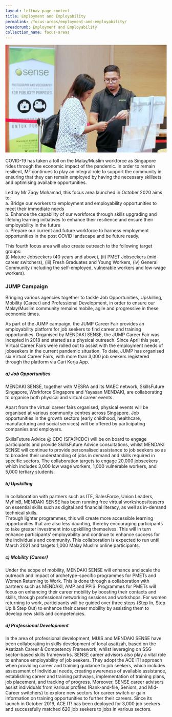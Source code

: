 ```yaml
---
layout: leftnav-page-content
title: Employment and Employability
permalink: /focus-areas/employment-and-employability/
breadcrumb: Employment and Employability
collection_name: focus-areas
---
```


![Employment and Employability](/images/focus-area-employment.jpg)

COVID-19 has taken a toll on the Malay/Muslim workforce as Singapore rides through the economic impact of the pandemic. In order to remain resilient, M³ continues to play an integral role to support the community in ensuring that they can remain employed by having the necessary skillsets and optimising available opportunities.

Led by Mr Zaqy Mohamad, this focus area launched in October 2020 aims to: <br>
a. Bridge our workers to employment and employability opportunities to meet their immediate needs <br>
b. Enhance the capability of our workforce through skills upgrading and lifelong learning initiatives to enhance their resilience and ensure their employability in the future <br>
c. Prepare our current and future workforce to harness employment opportunities in the post COVID landscape and be future ready. <br>

This fourth focus area will also create outreach to the following target groups:  
(i) Mature Jobseekers (40 years and above), (ii) PMET Jobseekers (mid-career switchers), (iii) Fresh Graduates and Young Workers, (iv) General Community (including the self-employed, vulnerable workers and low-wage workers). 

### **JUMP Campaign**
Bringing various agencies together to tackle Job Opportunities, Upskilling, Mobility (Career) and Professional Development, in order to ensure our Malay/Muslim community remains mobile, agile and progressive in these economic times.

As part of the JUMP campaign, the JUMP Career Fair provides an employability platform for job seekers to find career and training opportunities. Organised by MENDAKI SENSE, the JUMP Career Fair was incepted in 2018 and started as a physical outreach. Since April this year, Virtual Career Fairs were rolled out to assist with the employment needs of jobseekers in the current pandemic situation. To date, JUMP has organised six Virtual Career Fairs, with more than 3,000 job seekers registered through the platform via Cari Kerja App. 

##### **a) Job Opportunities**
MENDAKI SENSE, together with MESRA and its MAEC network, SkillsFuture Singapore, Workforce Singapore and Yayasan MENDAKI, are collaborating to organise both physical and virtual career events. <br>

Apart from the virtual career fairs organised, physical events will be organised at various community centres across Singapore. Job opportunities in the growth sectors (early childhood, healthcare, manufacturing and social services) will be offered by participating companies and employers. <br>

SkillsFuture Advice @ CDC (SFA@CDC) will be on board to engage participants and provide SkillsFuture Advice consultations, whilst MENDAKI SENSE will continue to provide personalised assistance to job seekers so as to broaden their understanding of jobs in demand and skills required in specific sectors. The collaboration targets to engage 20,000 jobseekers which includes 3,000 low wage workers, 1,000 vulnerable workers, and 5,000 tertiary students. 

##### **b) Upskilling**
In collaboration with partners such as ITE, SalesForce, Union Leaders, MyFinB, MENDAKI SENSE has been running free virtual workshops/teasers on essential skills such as digital and financial literacy, as well as in-demand technical skills. <br>
Through lighter programmes, this will create more accessible learning opportunities that are also less daunting, thereby encouraging participants to take greater investment into upskilling themselves. This will in turn enhance participants’ employability and continue to enhance success for the individuals and community. This collaboration is expected to run until March 2021 and targets 1,000 Malay Muslim online participants. 

##### **c) Mobility (Career)**
Under the scope of mobility, MENDAKI SENSE will enhance and scale the outreach and impact of archetype-specific programmes for PMETs and Women Returning to Work. This is done through a collaboration with partners such as MENDAKI, AMP and PPIS.
Programmes for PMETs will focus on enhancing their career mobility by boosting their contacts and skills, through professional networking sessions and workshops. For women returning to work, participants will be guided over three steps (Step In, Step Up & Step Out) to enhance their career mobility by assisting them to develop new skills and competencies. 

##### **d) Professional Development**
In the area of professional development, MUIS and MENDAKI SENSE have been collaborating in skills development of local asatizah, based on the Asatizah Career & Competency Framework, whilst leveraging on SSG sector-based skills frameworks. 
SENSE career advisors also play a vital role to enhance employability of job seekers. They adopt the ACE IT! approach when providing career and training guidance to job seekers, which includes assessment of individual needs, creating awareness of available assistance, establishing career and training pathways, implementation of training plans, job placement, and tracking of progress. 
Moreover, SENSE career advisors assist individuals from various profiles (Rank-and-file, Seniors, and Mid-Career switchers) to explore new sectors for career switch or gain information on training opportunities to further their careers. Since its launch in October 2019, ACE IT! has been deployed for 3,000 job seekers and successfully matched 620 job seekers to jobs in various sectors.
